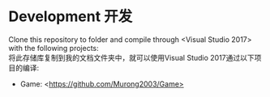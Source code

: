 # Development 开发
Clone this repository to <My document> folder and compile through <Visual Studio 2017> with the following projects:<br>
将此存储库复制到我的文档文件夹中，就可以使用Visual Studio 2017通过以下项目的编译:<br>
* Game: \<https://github.com/Murong2003/Game>

